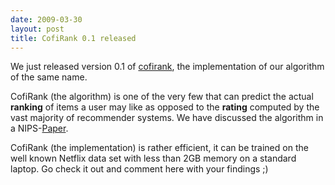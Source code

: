 ```yaml
---
date: 2009-03-30
layout: post
title: CofiRank 0.1 released
---
```


We just released version 0.1 of [cofirank](http://cofirank.org), the
implementation of our algorithm of the same name.

CofiRank (the algorithm) is one of the very few that can predict the actual
**ranking** of items a user may like as opposed to the **rating** computed by
the vast majority of recommender systems. We have discussed the algorithm in a
NIPS-[Paper](http://weimo.de/node/702).

CofiRank (the implementation) is rather efficient, it can be trained on the well
known Netflix data set with less than 2GB memory on a standard laptop. Go check
it out and comment here with your findings ;)
